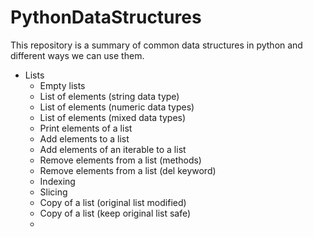 # PythonDataStructures
This repository is a summary of common data structures in python and different ways we can use them.
- Lists
  - Empty lists
  - List of elements (string data type)
  - List of elements (numeric data types)
  - List of elements (mixed data types)
  - Print elements of a list
  - Add elements to a list
  - Add elements of an iterable to a list
  - Remove elements from a list (methods)
  - Remove elements from a list (del keyword)
  - Indexing
  - Slicing
  - Copy of a list (original list modified)
  - Copy of a list (keep original list safe)
  - 
